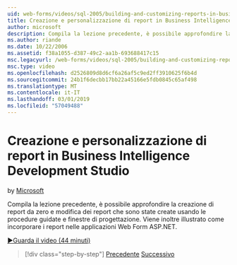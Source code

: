 ```yaml
---
uid: web-forms/videos/sql-2005/building-and-customizing-reports-in-business-intelligence-development-studio
title: Creazione e personalizzazione di report in Business Intelligence Development Studio | Microsoft Docs
author: microsoft
description: Compila la lezione precedente, è possibile approfondire la creazione di report da zero e modifica dei report che sono state create usando le procedure guidate e finestre di progettazione. Abbiamo un...
ms.author: riande
ms.date: 10/22/2006
ms.assetid: f38a1055-d387-49c2-aa1b-693688417c15
msc.legacyurl: /web-forms/videos/sql-2005/building-and-customizing-reports-in-business-intelligence-development-studio
msc.type: video
ms.openlocfilehash: d2526809d8d6cf6a26af5c9ed2ff3910625f6b4d
ms.sourcegitcommit: 24b1f6decbb17bb22a45166e5fdb0845c65af498
ms.translationtype: MT
ms.contentlocale: it-IT
ms.lasthandoff: 03/01/2019
ms.locfileid: "57049488"
---
```

<a name="building-and-customizing-reports-in-business-intelligence-development-studio"></a>Creazione e personalizzazione di report in Business Intelligence Development Studio
====================
by [Microsoft](https://github.com/microsoft)

Compila la lezione precedente, è possibile approfondire la creazione di report da zero e modifica dei report che sono state create usando le procedure guidate e finestre di progettazione. Viene inoltre illustrato come incorporare i report nelle applicazioni Web Form ASP.NET.

[&#9654;Guarda il video (44 minuti)](https://channel9.msdn.com/Blogs/ASP-NET-Site-Videos/building-and-customizing-reports-in-business-intelligence-development-studio)

> [!div class="step-by-step"]
> [Precedente](getting-started-with-reporting-services.md)
> [Successivo](creating-and-using-stored-procedures.md)
